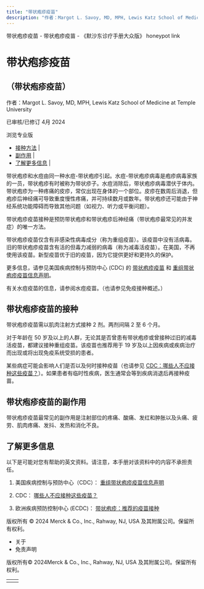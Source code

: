 ```yaml
---
title: "带状疱疹疫苗"
description: "作者：Margot L. Savoy, MD, MPH, Lewis Katz School of Medicine at Temple University"
---
```


﻿带状疱疹疫苗 \- 带状疱疹疫苗 \- 《默沙东诊疗手册大众版》 honeypot link

# 带状疱疹疫苗

## （带状疱疹疫苗）

作者：Margot L. Savoy, MD, MPH, Lewis Katz School of Medicine at Temple University

已审核/已修订 4月 2024

浏览专业版

- [接种方法](#接种方法_v16233942_zh) \|
- [副作用](#副作用_v16233946_zh) \|
- [了解更多信息](#了解更多信息_v44322744_zh) \|

带状疱疹和水痘由同一种水痘-带状疱疹引起。水痘-带状疱疹病毒是疱疹病毒家族的一员，带状疱疹有时被称为带状疹子。水痘消除后，带状疱疹病毒潜伏于体内。带状疱疹为一种疼痛的皮疹，常仅出现在身体的一个部位。皮疹在数周后消退，但疱疹后神经痛可导致重度慢性疼痛，并可持续数月或数年。带状疱疹还可能由于神经系统功能障碍而导致其他问题（如视力、听力或平衡问题）。

带状疱疹疫苗接种是预防带状疱疹和带状疱疹后神经痛（带状疱疹最常见的并发症）的唯一方法。

带状疱疹疫苗仅含有非感染性病毒成分（称为重组疫苗）。该疫苗中没有活病毒。旧的带状疱疹疫苗含有活的但毒力减弱的病毒（称为减毒活疫苗）。在美国，不再使用该疫苗。新型疫苗优于旧的疫苗，因为它提供更好和更持久的保护。

更多信息，请参见美国疾病控制与预防中心 (CDC) 的 [带状疱疹疫苗](https://www.cdc.gov/vaccines/vpd/shingles/public/shingrix/) 和 [重组带状疱疹疫苗信息声明](https://www.cdc.gov/vaccines/hcp/vis/vis-statements/shingles-recombinant.html)。

有关水痘疫苗的信息，请参阅水痘疫苗。（也请参见免疫接种概述。）

## 带状疱疹疫苗的接种

带状疱疹疫苗需以肌肉注射方式接种 2 剂。两剂间隔 2 至 6 个月。

对于年龄在 50 岁及以上的人群，无论其是否曾患有带状疱疹或曾接种过旧的减毒活疫苗，都建议接种重组疫苗。该疫苗也推荐用于 19 岁及以上因疾病或疾病治疗而出现或将出现免疫系统受损的患者。

某些病症可能会影响人们是否以及何时接种疫苗（也请参见 [CDC：哪些人不应接种这些疫苗？](https://www.cdc.gov/vaccines/vpd/should-not-vacc.html#tdap)）。如果患者有临时性疾病，医生通常会等到疾病消退后再接种疫苗。

## 带状疱疹疫苗的副作用

带状疱疹疫苗最常见的副作用是注射部位的疼痛、酸痛、发红和肿胀以及头痛、疲劳、肌肉疼痛、发抖、发热和消化不良。

## 了解更多信息

以下是可能对您有帮助的英文资料。请注意，本手册对该资料中的内容不承担责任。

1. 美国疾病控制与预防中心（CDC）： [重组带状疱疹疫苗信息声明](https://www.cdc.gov/vaccines/hcp/vis/vis-statements/shingles-recombinant.html)

2. CDC： [哪些人不应接种这些疫苗？](https://www.cdc.gov/vaccines/vpd/should-not-vacc.html#tdap)

3. 欧洲疾病预防控制中心 (ECDC)： [带状疱疹：推荐的疫苗接种](https://vaccine-schedule.ecdc.europa.eu/Scheduler/ByDisease?SelectedDiseaseId=51&SelectedCountryIdByDisease=-1)




版权所有 © 2024
Merck & Co., Inc., Rahway, NJ, USA 及其附属公司。保留所有权利。

- 关于
- 免责声明

版权所有© 2024Merck & Co., Inc., Rahway, NJ, USA 及其附属公司。保留所有权利。

|     |     |
| --- | --- |
|  |  |